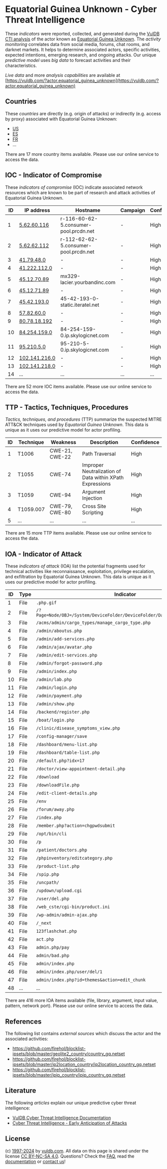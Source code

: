 # Equatorial Guinea Unknown - Cyber Threat Intelligence

These _indicators_ were reported, collected, and generated during the [VulDB CTI analysis](https://vuldb.com/?kb.cti) of the actor known as [Equatorial Guinea Unknown](https://vuldb.com/?actor.equatorial_guinea_unknown). The _activity monitoring_ correlates data from social media, forums, chat rooms, and darknet markets. It helps to determine associated actors, specific activities, expected intentions, emerging research, and ongoing attacks. Our unique _predictive model_ uses _big data_ to forecast activities and their characteristics.

_Live data_ and more _analysis capabilities_ are available at [https://vuldb.com/?actor.equatorial_guinea_unknown](https://vuldb.com/?actor.equatorial_guinea_unknown)

## Countries

These _countries_ are directly (e.g. origin of attacks) or indirectly (e.g. access by proxy) associated with Equatorial Guinea Unknown:

* [US](https://vuldb.com/?country.us)
* [ES](https://vuldb.com/?country.es)
* [FR](https://vuldb.com/?country.fr)
* ...

There are 17 more country items available. Please use our online service to access the data.

## IOC - Indicator of Compromise

These _indicators of compromise_ (IOC) indicate associated network resources which are known to be part of research and attack activities of Equatorial Guinea Unknown.

ID | IP address | Hostname | Campaign | Confidence
-- | ---------- | -------- | -------- | ----------
1 | [5.62.60.116](https://vuldb.com/?ip.5.62.60.116) | r-116-60-62-5.consumer-pool.prcdn.net | - | High
2 | [5.62.62.112](https://vuldb.com/?ip.5.62.62.112) | r-112-62-62-5.consumer-pool.prcdn.net | - | High
3 | [41.79.48.0](https://vuldb.com/?ip.41.79.48.0) | - | - | High
4 | [41.222.112.0](https://vuldb.com/?ip.41.222.112.0) | - | - | High
5 | [45.12.70.89](https://vuldb.com/?ip.45.12.70.89) | mx329-lacier.yourbandinc.com | - | High
6 | [45.12.71.89](https://vuldb.com/?ip.45.12.71.89) | - | - | High
7 | [45.42.193.0](https://vuldb.com/?ip.45.42.193.0) | 45-42-193-0-static.iteratel.net | - | High
8 | [57.82.60.0](https://vuldb.com/?ip.57.82.60.0) | - | - | High
9 | [80.78.18.192](https://vuldb.com/?ip.80.78.18.192) | - | - | High
10 | [84.254.159.0](https://vuldb.com/?ip.84.254.159.0) | 84-254-159-0.ip.skylogicnet.com | - | High
11 | [95.210.5.0](https://vuldb.com/?ip.95.210.5.0) | 95-210-5-0.ip.skylogicnet.com | - | High
12 | [102.141.216.0](https://vuldb.com/?ip.102.141.216.0) | - | - | High
13 | [102.141.218.0](https://vuldb.com/?ip.102.141.218.0) | - | - | High
14 | ... | ... | ... | ...

There are 52 more IOC items available. Please use our online service to access the data.

## TTP - Tactics, Techniques, Procedures

_Tactics, techniques, and procedures_ (TTP) summarize the suspected MITRE ATT&CK techniques used by _Equatorial Guinea Unknown_. This data is unique as it uses our predictive model for actor profiling.

ID | Technique | Weakness | Description | Confidence
-- | --------- | -------- | ----------- | ----------
1 | T1006 | CWE-21, CWE-22 | Path Traversal | High
2 | T1055 | CWE-74 | Improper Neutralization of Data within XPath Expressions | High
3 | T1059 | CWE-94 | Argument Injection | High
4 | T1059.007 | CWE-79, CWE-80 | Cross Site Scripting | High
5 | ... | ... | ... | ...

There are 15 more TTP items available. Please use our online service to access the data.

## IOA - Indicator of Attack

These _indicators of attack_ (IOA) list the potential fragments used for technical activities like reconnaissance, exploitation, privilege escalation, and exfiltration by Equatorial Guinea Unknown. This data is unique as it uses our predictive model for actor profiling.

ID | Type | Indicator | Confidence
-- | ---- | --------- | ----------
1 | File | `.php.gif` | Medium
2 | File | `/?Page=Node/OBJ=/System/DeviceFolder/DeviceFolder/DateTime/Action=Submit` | High
3 | File | `/acms/admin/cargo_types/manage_cargo_type.php` | High
4 | File | `/admin/aboutus.php` | High
5 | File | `/admin/add-services.php` | High
6 | File | `/admin/ajax/avatar.php` | High
7 | File | `/admin/edit-services.php` | High
8 | File | `/admin/forgot-password.php` | High
9 | File | `/admin/index.php` | High
10 | File | `/admin/lab.php` | High
11 | File | `/admin/login.php` | High
12 | File | `/admin/payment.php` | High
13 | File | `/admin/show.php` | High
14 | File | `/backend/register.php` | High
15 | File | `/boat/login.php` | High
16 | File | `/clinic/disease_symptoms_view.php` | High
17 | File | `/config-manager/save` | High
18 | File | `/dashboard/menu-list.php` | High
19 | File | `/dashboard/table-list.php` | High
20 | File | `/default.php?idx=17` | High
21 | File | `/doctor/view-appointment-detail.php` | High
22 | File | `/download` | Medium
23 | File | `/downloadFile.php` | High
24 | File | `/edit-client-details.php` | High
25 | File | `/env` | Low
26 | File | `/forum/away.php` | High
27 | File | `/index.php` | Medium
28 | File | `/member.php?action=chgpwdsubmit` | High
29 | File | `/opt/bin/cli` | Medium
30 | File | `/p` | Low
31 | File | `/patient/doctors.php` | High
32 | File | `/phpinventory/editcategory.php` | High
33 | File | `/product-list.php` | High
34 | File | `/spip.php` | Medium
35 | File | `/uncpath/` | Medium
36 | File | `/updown/upload.cgi` | High
37 | File | `/user/del.php` | High
38 | File | `/web_cste/cgi-bin/product.ini` | High
39 | File | `/wp-admin/admin-ajax.php` | High
40 | File | `/_next` | Low
41 | File | `123flashchat.php` | High
42 | File | `act.php` | Low
43 | File | `admin.php/pay` | High
44 | File | `admin/bad.php` | High
45 | File | `admin/index.php` | High
46 | File | `admin/index.php/user/del/1` | High
47 | File | `admin/index.php?id=themes&action=edit_chunk` | High
48 | ... | ... | ...

There are 416 more IOA items available (file, library, argument, input value, pattern, network port). Please use our online service to access the data.

## References

The following list contains _external sources_ which discuss the actor and the associated activities:

* https://github.com/firehol/blocklist-ipsets/blob/master/geolite2_country/country_gq.netset
* https://github.com/firehol/blocklist-ipsets/blob/master/ip2location_country/ip2location_country_gq.netset
* https://github.com/firehol/blocklist-ipsets/blob/master/ipip_country/ipip_country_gq.netset

## Literature

The following _articles_ explain our unique predictive cyber threat intelligence:

* [VulDB Cyber Threat Intelligence Documentation](https://vuldb.com/?kb.cti)
* [Cyber Threat Intelligence - Early Anticipation of Attacks](https://www.scip.ch/en/?labs.20201022)

## License

(c) [1997-2024](https://vuldb.com/?kb.changelog) by [vuldb.com](https://vuldb.com/?kb.about). All data on this page is shared under the license [CC BY-NC-SA 4.0](https://creativecommons.org/licenses/by-nc-sa/4.0/). Questions? Check the [FAQ](https://vuldb.com/?kb.faq), read the [documentation](https://vuldb.com/?kb) or [contact us](https://vuldb.com/?contact)!
